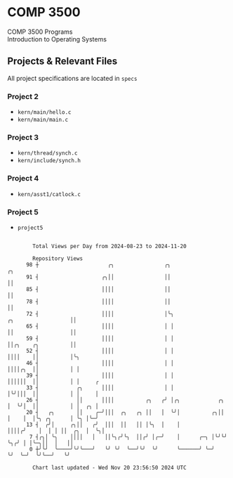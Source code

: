 # COMP 3500
COMP 3500 Programs  
Introduction to Operating Systems  
## Projects & Relevant Files
All project specifications are located in `specs`
### Project 2
- `kern/main/hello.c`
- `kern/main/main.c`
### Project 3
- `kern/thread/synch.c`
- `kern/include/synch.h`
### Project 4
- `kern/asst1/catlock.c`
### Project 5
- `project5`

```

        Total Views per Day from 2024-08-23 to 2024-11-20

        Repository Views
      98 ┼                      ╭╮                ╭╮                                      ╭╮
      91 ┤                    ╭╮││                ││                                      ││
      85 ┤                    ││││                ││                                      ││
      78 ┤                    ││││                ││                                      ││
      72 ┤                    ││││                │╰╮                 ╭╮                  ││
      65 ┤                    ││││                │ │                 ││                  ││
      59 ┤                    ││││                │ │                 ││╭╮    ╭╮          ││
      52 ┤                    ││││                │ │                 ││││    ││          │╰╮
      46 ┤                    ││││                │ │                 ││││╭╮  ││          │ │
      39 ┤                    ││││                │ │                 ││││││  ││          │ │     ╭
      33 ┤            ╭╮      ││││                │ │                 │╰╯│││  ││          │ │     │
      26 ┤            ││      ││││          ╭╮   ╭╯ │╭╮            ╭╮ │  ╰╯│  ││          │ │  ╭╮ │
      20 ┤   ╭╮       ││    ╭─╯│││  ╭╮   ╭╮ ││   │  ╰╯│          ╭╮││ │    │  │╰╮ ╭╮      │ ╰╮ │╰─╯
      13 ┤  ╭╯│     ╭╮││   ╭╯  │││  ││   ││ │╰╮  │    │          ││││╭╯    │  │ │ ││  ╭╮  │  ╰╮│
       7 ┤╭╮│ ╰╮    ││││   │   ││╰╮╭╯╰╮  ││╭╯ │╭─╯    │      ╭─╮ │╰╯╰╯     ╰╮╭╯ │ │╰─╮││  │   ││
       0 ┼╯╰╯  ╰────╯╰╯╰───╯   ╰╯ ╰╯  ╰──╯╰╯  ╰╯      ╰──────╯ ╰─╯          ╰╯  ╰─╯  ╰╯╰──╯   ╰╯

        Chart last updated - Wed Nov 20 23:56:50 2024 UTC
        
```
